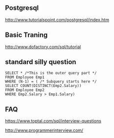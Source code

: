 ## Postgresql
http://www.tutorialspoint.com/postgresql/index.htm


## Basic Traning
http://www.dofactory.com/sql/tutorial

## standard silly question 
```
SELECT * /*This is the outer query part */
FROM Employee Emp1
WHERE (N-1) = ( /* Subquery starts here */
SELECT COUNT(DISTINCT(Emp2.Salary))
FROM Employee Emp2
WHERE Emp2.Salary > Emp1.Salary)
```
## FAQ 

https://www.toptal.com/sql/interview-questions

http://www.programmerinterview.com/

